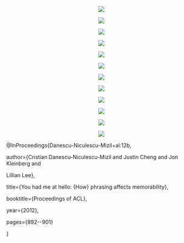 <p align="center"><img src="images/slides/MyAnimeList_Recommender_00.png" /></p>
<p align="center"><img src="images/slides/MyAnimeList_Recommender_01.png" /></p>
<p align="center"><img src="images/slides/MyAnimeList_Recommender_02.png" /></p>
<p align="center"><img src="images/slides/MyAnimeList_Recommender_03.png" /></p>
<p align="center"><img src="images/slides/MyAnimeList_Recommender_04.png" /></p>
<p align="center"><img src="images/slides/MyAnimeList_Recommender_05.png" /></p>
<p align="center"><img src="images/slides/MyAnimeList_Recommender_06.png" /></p>
<p align="center"><img src="images/slides/MyAnimeList_Recommender_07.png" /></p>
<p align="center"><img src="images/slides/MyAnimeList_Recommender_08.png" /></p>
<p align="center"><img src="images/slides/MyAnimeList_Recommender_09.png" /></p>
<p align="center"><img src="images/slides/MyAnimeList_Recommender_10.png" /></p>
<p align="center"><img src="images/slides/MyAnimeList_Recommender_11.png" /></p>

@InProceedings{Danescu-Niculescu-Mizil+al:12b,

  author={Cristian Danescu-Niculescu-Mizil and Justin Cheng and Jon Kleinberg and

  Lillian Lee},

  title={You had me at hello: {How} phrasing affects memorability},

  booktitle={Proceedings of ACL},

  year={2012},

  pages={892--901}

}
